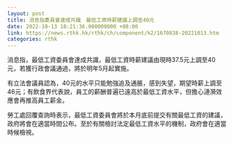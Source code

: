 ```yaml
---
layout: post
title: 消息指委員會達成共識　最低工資時薪建議上調至40元
date: 2022-10-13 18:21:36.000000000 +08:00
link: https://news.rthk.hk/rthk/ch/component/k2/1670838-20221013.htm
categories: rthk
---
```


消息指，最低工資委員會達成共識，最低工資時薪建議由現時37.5元上調至40元，若獲行政會議通過，將於明年5月起實施。

有立法會議員認為，40元的水平只能勉強追及通脹，感到失望，期望時薪上調至46元；有飲食界代表說，員工的薪酬普遍已遠高於最低工資水平，但擔心漣漪效應會再推高員工薪金。

勞工處回覆查詢時表示，最低工資委員會將於本月底前提交有關最低工資的建議，政府將會在適當時間公布。至於有關檢討法定最低工資水平的機制，政府會在適當時候檢視。

